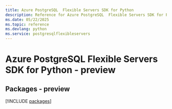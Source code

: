 ```yaml
---
title: Azure PostgreSQL  Flexible Servers SDK for Python
description: Reference for Azure PostgreSQL  Flexible Servers SDK for Python
ms.date: 05/22/2025
ms.topic: reference
ms.devlang: python
ms.service: postgresqlflexibleservers
---
```

# Azure PostgreSQL  Flexible Servers SDK for Python - preview
## Packages - preview
[!INCLUDE [packages](postgresql--flexible-servers-index.md)]